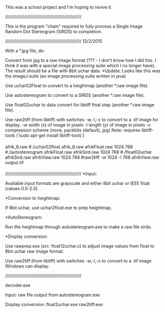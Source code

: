 This was a school project and I'm hoping to revive it.


/////////////////////////////////////////////////

This is the program "chain" required to fully process a Single Image Random Dot Stereogram 
(SIRDS) to completion. 


/////////////////////////////////////////////////
12/2/2015

With a *.jpg file, do:

Convert from jpg to a raw image format (??? - I don't know how I did this. I think it was with
a special image processing suite which I no longer have). The result should be a file with 
8bit uchar data.
    *Update: Looks like this was the imageJ suite (an image processing suite written in java)

Use uchar02Float to convert to a heightmap (another *.raw image file).

Use autostereogram to convert to a SIRDS (another *.raw image file).

Use float02uchar to data convert for libtiff final step (another *.raw image file).

Use raw2tiff (from libtiff) with switches -w,-l,-c to convert to a .tif image for display.
    -w      width (x) of image in pixels
    -l      length (y) of image in pixels
    -c      compression scheme (none, packbits (default), jpg)
    Note: requires libtiff-tools ('sudo apt-get install libtiff-tools')

####
afrik_8.raw
#./uchar02float afrik_8.raw afrikFloat.raw 1024 768
#./autostereogram afrikFloat.raw afrikSird.raw 1024 768
#./float02uchar afrikSird.raw afrikView.raw 1024 768
#raw2tiff -w 1024 -l 768 afrikView.raw output.tif
####

/////////////////////////////////////////////////
*Input:

Available input formats are grayscale and either 8bit uchar or IEEE float (values 0.0-2.0).


*Conversion to heightmap:

If 8bit uchar, use uchar2float.exe to prep heightmap.


*AutoStereogram:

Run the heightmap through autostereogram.exe to make a raw file sirds.


*Display conversion:

Use rawprep.exe (src: float12uchar.c) to adjust image values from float to 8bit uchar raw 
image format.

Use raw2tiff (from libtiff) with switches -w,-l,-c to convert to a .tif image Windows can 
display.


/////////////////////////////////////////////////

decoder.exe

Input: raw file output from autostereogram.exe

Display conversion:
float2uchar.exe
raw2tiff.exe
